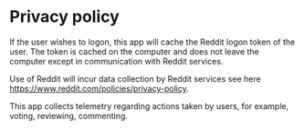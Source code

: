 # Privacy policy

If the user wishes to logon, this app will cache the Reddit logon token of the user. The token is cached on the computer and does not leave the computer except in communication with Reddit services.

Use of Reddit will incur data collection by Reddit services see here https://www.reddit.com/policies/privacy-policy.

This app collects telemetry regarding actions taken by users, for example, voting, reviewing, commenting. 
